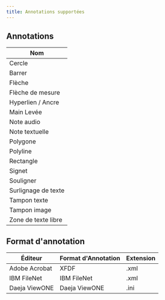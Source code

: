 ```yaml
---
title: Annotations supportées
---
```


## Annotations

| Nom                       |
| ------------------------- |
| Cercle                    |
| Barrer                    |
| Flèche                    |
| Flèche de mesure          |
| Hyperlien / Ancre         |
| Main Levée                |
| Note audio                |
| Note textuelle            |
| Polygone                  |
| Polyline                  |
| Rectangle                 |
| Signet                    |
| Souligner                 |
| Surlignage de texte       |
| Tampon texte              |
| Tampon image              |
| Zone de texte libre       |

## Format d'annotation

| Éditeur           | Format d'Annotation | Extension |
| ----------------- | ------------------- | --------- |
| Adobe Acrobat     | XFDF                | .xml      |
| IBM FileNet       | IBM FileNet         | .xml      |
| Daeja ViewONE     | Daeja ViewONE       | .ini      |
